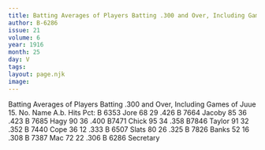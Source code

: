```yaml
---
title: Batting Averages of Players Batting .300 and Over, Including Games of June 15
author: B-6286
issue: 21
volume: 6
year: 1916
month: 25
day: V
tags:
layout: page.njk
image:
---
```

Batting Averages of Players Batting .300 and Over, Including Games of Juue 15.       No. Name A.b. Hits Pct: B 6353 Jore 68 29 .426 B 7664 Jacoby 85 36 .423 B 7685 Hagy 90 36 .400 B7471 Chick 95 34 .358 B7846 Taylor 91 32 .352 B 7440 Cope 36 12 .333 B 6507 Slats 80 26 .325 B 7826 Banks 52 16 .308 B 7387 Mac 72 22 .306       B 6286 Secretary    




